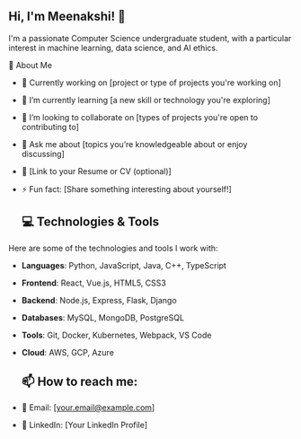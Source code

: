 ## Hi, I'm Meenakshi! 👋

<!--
**Meenakshi2004/Meenakshi2004** is a ✨ _special_ ✨ repository because its `README.md` (this file) appears on your GitHub profile.

Here are some ideas to get you started:

- 🔭 I’m currently working on ...
- 🌱 I’m currently learning ...
- 👯 I’m looking to collaborate on ...
- 🤔 I’m looking for help with ...
- 💬 Ask me about ...
- 📫 How to reach me: ...
- 😄 Pronouns: ...
- ⚡ Fun fact: ...
-->

I'm a passionate Computer Science undergraduate student, with a particular interest in machine learning, data science, and AI ethics. 

🚀 About Me
- 🔭 Currently working on [project or type of projects you're working on]
- 🌱 I’m currently learning [a new skill or technology you're exploring]
- 👯 I’m looking to collaborate on [types of projects you're open to contributing to]
- 💬 Ask me about [topics you’re knowledgeable about or enjoy discussing]
- 📄 [Link to your Resume or CV (optional)]
- ⚡ Fun fact: [Share something interesting about yourself!]


  ## 💻 Technologies & Tools

Here are some of the technologies and tools I work with:

- **Languages**: Python, JavaScript, Java, C++, TypeScript
- **Frontend**: React, Vue.js, HTML5, CSS3
- **Backend**: Node.js, Express, Flask, Django
- **Databases**: MySQL, MongoDB, PostgreSQL
- **Tools**: Git, Docker, Kubernetes, Webpack, VS Code
- **Cloud**: AWS, GCP, Azure

  ## 📫 How to reach me:

- 📧 Email: [your.email@example.com]
- 💼 LinkedIn: [Your LinkedIn Profile]
